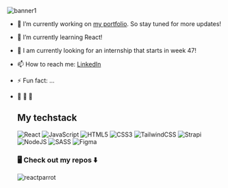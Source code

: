 ![banner1](https://github.com/Viktoria-L/Viktoria-L/assets/113613194/125fda37-b805-408a-9364-2f4446dde41f)


- 🔭 I’m currently working on [my portfolio](https://viktoria-l.github.io/). So stay tuned for more updates!
- 🌱 I’m currently learning React!
- 🤔 I am currently looking for an internship that starts in week 47!
- 📫 How to reach me: [LinkedIn](https://www.linkedin.com/in/viktorialindberg/)
- ⚡ Fun fact: ...
- 🌴 💃 🌱

  ## My techstack
  ![React](https://img.shields.io/badge/react-%2320232a.svg?style=flat&logo=react&logoColor=%2361DAFB) 
  ![JavaScript](https://img.shields.io/badge/javascript-%23323330.svg?style=flat&logo=javascript&logoColor=%23F7DF1E)
  ![HTML5](https://img.shields.io/badge/html5-%23E34F26.svg?style=flat&logo=html5&logoColor=white)
  ![CSS3](https://img.shields.io/badge/css3-%231572B6.svg?style=flat&logo=css3&logoColor=white)
  ![TailwindCSS](https://img.shields.io/badge/tailwindcss-%2338B2AC.svg?style=flat&logo=tailwind-css&logoColor=white)
  ![Strapi](https://img.shields.io/badge/strapi-%232E7EEA.svg?style=flat&logo=strapi&logoColor=white)
  ![NodeJS](https://img.shields.io/badge/node.js-6DA55F?style=flat&logo=node.js&logoColor=white)
  ![SASS](https://img.shields.io/badge/SASS-hotpink.svg?style=flat&logo=SASS&logoColor=white)
  ![Figma](https://img.shields.io/badge/figma-%23F24E1E.svg?style=flat&logo=figma&logoColor=white)

  ### 🖥️ Check out my repos ⬇️
  


   ![reactparrot](https://github.com/Viktoria-L/Viktoria-L/assets/113613194/16a46d91-8540-48ab-af81-0a417112c0a7)
